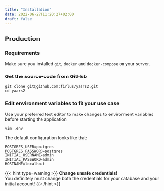 ```yaml
---
title: "Installation"
date: 2022-06-27T11:20:27+02:00
draft: false
---
```


## Production

### Requirements

Make sure you installed `git`, `docker` and `docker-compose` on your server.

### Get the source-code from GitHub

    git clone git@github.com:firlus/yaars2.git
    cd yaars2

### Edit environment variables to fit your use case

Use your preferred text editor to make changes to environment variables before starting the application

    vim .env

The default configuration looks like that:

    POSTGRES_USER=postgres
    POSTGRES_PASSWORD=postgres
    INITIAL_USERNAME=admin
    INITIAL_PASSWORD=admin
    HOSTNAME=localhost

{{< hint type=warning >}}
**Change unsafe credentials!**\
You definitely must change both the credentials for your database and your initial account!
{{< /hint >}}
